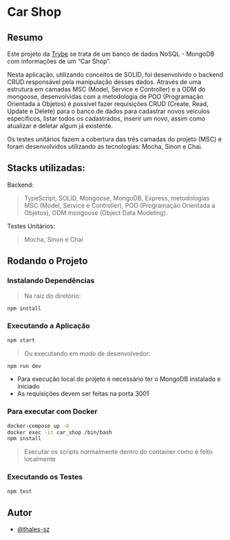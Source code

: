 # Car Shop

## Resumo

Este projeto da [Trybe](https://www.betrybe.com/) se trata de um banco de dados NoSQL - MongoDB com informações de um “Car Shop”.

Nesta aplicação, utilizando conceitos de SOLID, foi desenvolvido o backend CRUD responsável pela manipulação desses dados. Através de uma estrutura em camadas MSC (Model, Service e Controller) e a ODM do mongoose, desenvolvidas com a metodologia de POO (Programação Orientada a Objetos) é possível fazer requisições CRUD (Create, Read, Update e Delete) para o banco de dados para cadastrar novos veículos específicos, listar todos os cadastrados, inserir um novo, assim como atualizar e deletar algum já existente.

Os testes unitários fazem a cobertura das três camadas do projeto (MSC) e foram desenvolvidos utilizando as tecnologias: Mocha, Sinon e Chai.

## Stacks utilizadas:
Backend:
> TypeScript, SOLID, Mongoose, MongoDB, Express, metodologias MSC (Model, Service e Controller), POO (Programação Orientada a Objetos), ODM mongoose (Object Data Modeling).

Testes Unitários:
> Mocha, Sinon e Chai

## Rodando o Projeto

### Instalando Dependências

> Na raiz do diretório:

```bash
npm install
```

### Executando a Aplicação

```bash
npm start
```

> Ou executando em modo de desenvolvedor:

```bash
npm run dev
```

* Para execução local do projeto é necessário ter o MongoDB instalado e iniciado
* As requisições devem ser feitas na porta 3001

### Para executar com Docker

```bash
docker-compose up -d
docker exec -it car_shop /bin/bash
npm install
```

> Executar os scripts normalmente dentro do container como é feito localmente

### Executando os Testes

```bash
npm test
```

## Autor

- [@thales-sz](https://www.github.com/thales-sz)
